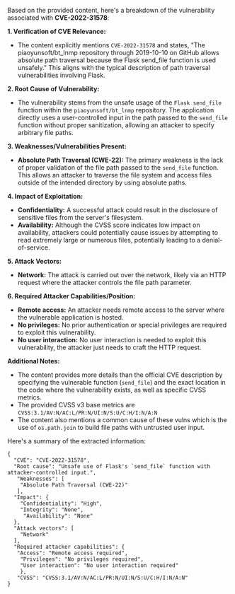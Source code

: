 Based on the provided content, here's a breakdown of the vulnerability associated with **CVE-2022-31578**:

**1.  Verification of CVE Relevance:**

   - The content explicitly mentions `CVE-2022-31578` and states, "The piaoyunsoft/bt\_lnmp repository through 2019-10-10 on GitHub allows absolute path traversal because the Flask send\_file function is used unsafely." This aligns with the typical description of path traversal vulnerabilities involving Flask.

**2. Root Cause of Vulnerability:**

   - The vulnerability stems from the unsafe usage of the `Flask send_file` function within the `piaoyunsoft/bt_lnmp` repository. The application directly uses a user-controlled input in the path passed to the `send_file` function without proper sanitization, allowing an attacker to specify arbitrary file paths.

**3. Weaknesses/Vulnerabilities Present:**

   - **Absolute Path Traversal (CWE-22):** The primary weakness is the lack of proper validation of the file path passed to the `send_file` function. This allows an attacker to traverse the file system and access files outside of the intended directory by using absolute paths.

**4. Impact of Exploitation:**

   - **Confidentiality:** A successful attack could result in the disclosure of sensitive files from the server's filesystem.
   - **Availability:** Although the CVSS score indicates low impact on availability, attackers could potentially cause issues by attempting to read extremely large or numerous files, potentially leading to a denial-of-service.

**5. Attack Vectors:**

   - **Network:** The attack is carried out over the network, likely via an HTTP request where the attacker controls the file path parameter.

**6. Required Attacker Capabilities/Position:**

   - **Remote access:** An attacker needs remote access to the server where the vulnerable application is hosted.
   - **No privileges:** No prior authentication or special privileges are required to exploit this vulnerability.
   - **No user interaction:** No user interaction is needed to exploit this vulnerability, the attacker just needs to craft the HTTP request.

**Additional Notes:**
   - The content provides more details than the official CVE description by specifying the vulnerable function (`send_file`) and the exact location in the code where the vulnerability exists, as well as specific CVSS metrics.
   - The provided CVSS v3 base metrics are `CVSS:3.1/AV:N/AC:L/PR:N/UI:N/S:U/C:H/I:N/A:N`
   - The content also mentions a common cause of these vulns which is the use of `os.path.join` to build file paths with untrusted user input.

Here's a summary of the extracted information:

```
{
  "CVE": "CVE-2022-31578",
  "Root cause": "Unsafe use of Flask's `send_file` function with attacker-controlled input.",
   "Weaknesses": [
    "Absolute Path Traversal (CWE-22)"
   ],
  "Impact": {
    "Confidentiality": "High",
    "Integrity": "None",
     "Availability": "None"
  },
  "Attack vectors": [
    "Network"
  ],
  "Required attacker capabilities": {
   "Access": "Remote access required",
    "Privileges": "No privileges required",
    "User interaction": "No user interaction required"
    },
   "CVSS": "CVSS:3.1/AV:N/AC:L/PR:N/UI:N/S:U/C:H/I:N/A:N"
}
```